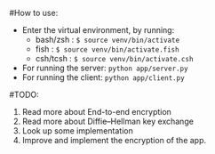 #How to use:
* Enter the virtual environment, by running:
	* bash/zsh : `$ source venv/bin/activate`
	* fish     : `$ source venv/bin/activate.fish`
	* csh/tcsh : `$ source venv/bin/activate.csh`
* For running the server: `python app/server.py`
* For running the client: `python app/client.py`


#TODO:

1. Read more about End-to-end encryption
2. Read more about Diffie–Hellman key exchange
3. Look up some implementation
4. Improve and implement the encryption of the app.
